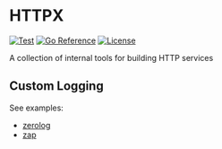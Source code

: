 # HTTPX

[![Test](https://github.com/bsm/httpx/actions/workflows/test.yml/badge.svg)](https://github.com/bsm/httpx/actions/workflows/test.yml)
[![Go Reference](https://pkg.go.dev/badge/github.com/bsm/httpx.svg)](https://pkg.go.dev/github.com/bsm/httpx)
[![License](https://img.shields.io/badge/License-Apache%202.0-blue.svg)](https://opensource.org/licenses/Apache-2.0)

A collection of internal tools for building HTTP services

## Custom Logging

See examples:

- [zerolog](./_examples/zero_logger.go)
- [zap](./_examples/zap_logger.go)
